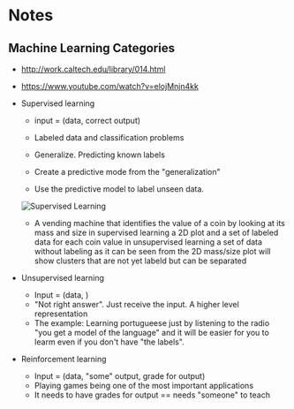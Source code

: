 # Notes

## Machine Learning Categories

* http://work.caltech.edu/library/014.html
* https://www.youtube.com/watch?v=elojMnjn4kk

* Supervised learning

  * input = (data, correct output)
  * Labeled data and classification problems
  * Generalize. Predicting known labels
  
  * Create a predictive mode from the "generalization"
  * Use the predictive model to label unseen data. 
  
  ![Supervised Learning](https://raw.githubusercontent.com/justmarkham/scikit-learn-videos/84f03ae1d048482471f2a9ca85b0c649730cc269/images/01_supervised_learning.png)

  * A vending machine that identifies the value of a coin by looking at its mass and size in supervised learning a 2D plot and a set of labeled data for each coin value in unsupervised learning a set of data without labeling as it can be seen from the 2D mass/size plot will show clusters that are not yet labeld but can be separated

* Unsupervised learning

  * Input = (data, )	
  * "Not right answer". Just receive the input. A higher level representation
  * The example: Learning portugueese just by listening to the radio "you get a model of the language" and it will be easier for you to learm even if you don't have "the labels".

* Reinforcement learning

  * Input =  (data, "some" output, grade for output)
  * Playing games being one of the most important applications
  * It needs to have grades for output == needs "someone" to teach